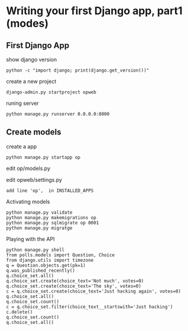 # Writing your first Django app, part1 (modes)

## First Django App

show django version

	python -c "import django; print(django.get_version())"	

create a new project 

	django-admin.py startproject opweb 

runing server 
	
	python manage.py runserver 0.0.0.0:8000

## Create models

create a app

	python manage.py startapp op

edit op/models.py

edit opweb/settings.py

	add line 'op',  in INSTALLED_APPS 

Activating models 

	python manage.py validate
	python manage.py makemigrations op 
	python manage.py sqlmigrate op 0001
	python manage.py migratge

Playing with the API

	python manage.py shell
	from polls.models import Question, Choice
	from django.utils import timezone
	q = Question.objects.get(pk=1)
	q.was_published_recently()
	q.choice_set.all()
	q.choice_set.create(choice_text='Not much', votes=0)
	q.choice_set.create(choice_text='The sky', votes=0)
	c = q.choice_set.create(choice_text='Just hacking again', votes=0)
	q.choice_set.all()
	q.choice_set.count()
	c = q.choice_set.filter(choice_text__startswith='Just hacking')
	c.delete()
	q.choice_set.count()
	q.choice_set.all()
